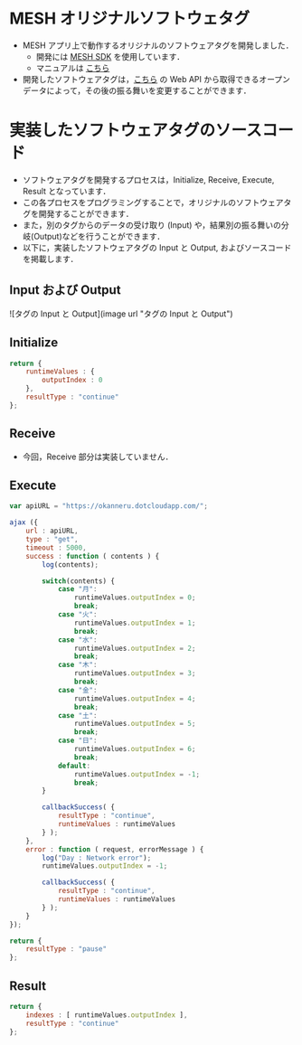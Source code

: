 # MESH オリジナルソフトウェタグ
* MESH アプリ上で動作するオリジナルのソフトウェアタグを開発しました．
  * 開発には [MESH SDK](https://meshprj.com/sdk/) を使用しています．
  * マニュアルは [こちら](https://meshprj.com/sdk/doc/)
* 開発したソフトウェアタグは，[こちら](http://example.com) の Web API から取得できるオープンデータによって，その後の振る舞いを変更することができます．

# 実装したソフトウェアタグのソースコード
* ソフトウェアタグを開発するプロセスは，Initialize, Receive, Execute, Result となっています．
* この各プロセスをプログラミングすることで，オリジナルのソフトウェアタグを開発することができます．
* また，別のタグからのデータの受け取り (Input) や，結果別の振る舞いの分岐(Output)などを行うことができます．
* 以下に，実装したソフトウェアタグの Input と Output, およびソースコードを掲載します．

## Input および Output
![タグの Input と Output](image url "タグの Input と Output")


## Initialize
```javascript
return {
	runtimeValues : {
		outputIndex : 0
	},
	resultType : "continue"
};
```


## Receive
* 今回，Receive 部分は実装していません．

## Execute
```javascript
var apiURL = "https://okanneru.dotcloudapp.com/";

ajax ({
	url : apiURL,
	type : "get",
	timeout : 5000,
	success : function ( contents ) {
		log(contents);

		switch(contents) {
			case "月":
				runtimeValues.outputIndex = 0;
				break;
			case "火":
				runtimeValues.outputIndex = 1;
				break;
			case "水":
				runtimeValues.outputIndex = 2;
				break;
			case "木":
				runtimeValues.outputIndex = 3;
				break;
			case "金":
				runtimeValues.outputIndex = 4;
				break;
			case "土":
				runtimeValues.outputIndex = 5;
				break;
			case "日":
				runtimeValues.outputIndex = 6;
				break;
			default:
				runtimeValues.outputIndex = -1;
				break;
		}

		callbackSuccess( {
			resultType : "continue",
			runtimeValues : runtimeValues
		} );
	},
	error : function ( request, errorMessage ) {
		log("Day : Network error");
		runtimeValues.outputIndex = -1;

		callbackSuccess( {
			resultType : "continue",
			runtimeValues : runtimeValues
		} );
	}
});

return {
	resultType : "pause"
};
```

## Result
```javascript
return {
	indexes : [ runtimeValues.outputIndex ],
	resultType : "continue"
};
```
